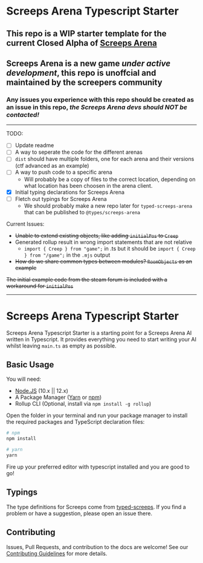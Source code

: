 # Screeps Arena Typescript Starter

## This repo is a WIP starter template for the current Closed Alpha of [Screeps Arena](https://store.steampowered.com/app/1137320/Screeps_Arena/)

## Screeps Arena is a new game _under active development_, this repo is unoffcial and maintained by the screepers community

### Any issues you experience with this repo should be created as an issue in this repo, _the Screeps Arena devs should NOT be contacted!_

---

TODO:

- [ ] Update readme
- [ ] A way to seperate the code for the different arenas
- [ ] `dist` should have multiple folders, one for each arena and their versions (ctf advanced as an example)
- [ ] A way to push code to a specific arena
  - Will probably be a copy of files to the correct location, depending on what location has been choosen in the arena client.
- [x] Initial typing declarations for Screeps Arena
- [ ] Fletch out typings for Screeps Arena
  - We should probably make a new repo later for `typed-screeps-arena` that can be published to `@types/screeps-arena`

Current Issues:

- ~~Unable to extend existing objects, like adding `initialPos` to `Creep`~~
- Generated rollup result in wrong import statements that are not relative
  - `import { Creep } from "game";` in .ts but it should be `import { Creep } from "/game";` in the `.mjs` output
- ~~How do we share common types between modules? `RoomObjects` as an example~~

~~The initial example code from the steam forum is included with a workaround for `initialPos`~~

---

# Screeps Arena Typescript Starter

Screeps Arena Typescript Starter is a starting point for a Screeps Arena AI written in Typescript. It provides everything you need to start writing your AI whilst leaving `main.ts` as empty as possible.

## Basic Usage

You will need:

- [Node.JS](https://nodejs.org/en/download) (10.x || 12.x)
- A Package Manager ([Yarn](https://yarnpkg.com/en/docs/getting-started) or [npm](https://docs.npmjs.com/getting-started/installing-node))
- Rollup CLI (Optional, install via `npm install -g rollup`)

Open the folder in your terminal and run your package manager to install the required packages and TypeScript declaration files:

```bash
# npm
npm install

# yarn
yarn
```

Fire up your preferred editor with typescript installed and you are good to go!

## Typings

The type definitions for Screeps come from [typed-screeps](https://github.com/screepers/typed-screeps). If you find a problem or have a suggestion, please open an issue there.

## Contributing

Issues, Pull Requests, and contribution to the docs are welcome! See our [Contributing Guidelines](CONTRIBUTING.md) for more details.
